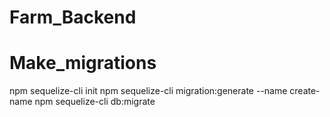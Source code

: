 # Farm_Backend

# Make_migrations
npm sequelize-cli init
npm sequelize-cli migration:generate --name create-name
npm sequelize-cli db:migrate
